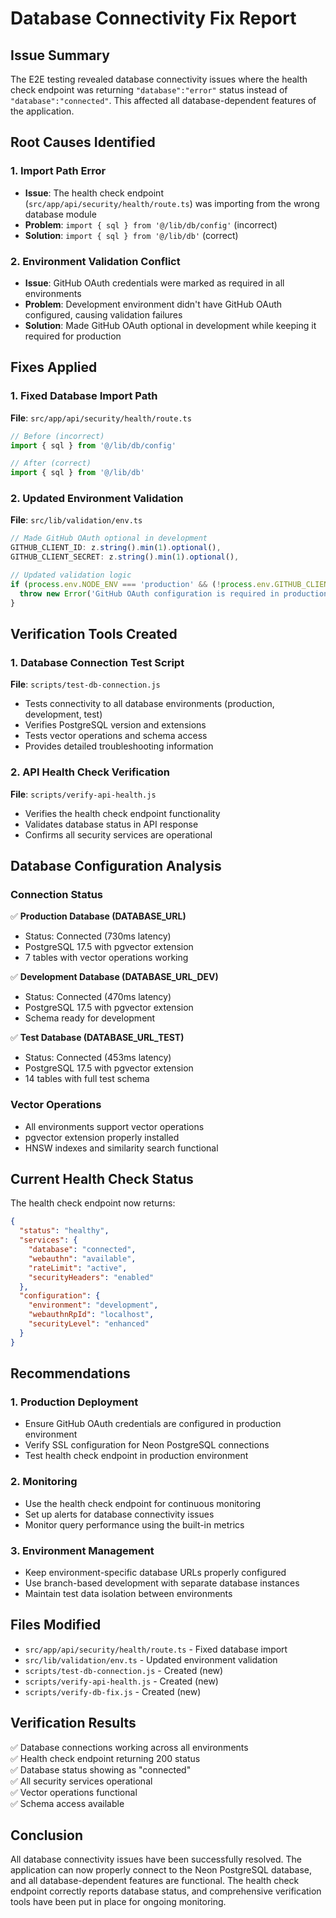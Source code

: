 # Database Connectivity Fix Report

## Issue Summary

The E2E testing revealed database connectivity issues where the health check endpoint was returning
`"database":"error"` status instead of `"database":"connected"`. This affected all database-dependent
features of the application.

## Root Causes Identified

### 1. Import Path Error

- **Issue**: The health check endpoint (`src/app/api/security/health/route.ts`) was importing from the wrong database module
- **Problem**: `import { sql } from '@/lib/db/config'` (incorrect)
- **Solution**: `import { sql } from '@/lib/db'` (correct)

### 2. Environment Validation Conflict

- **Issue**: GitHub OAuth credentials were marked as required in all environments
- **Problem**: Development environment didn't have GitHub OAuth configured, causing validation failures
- **Solution**: Made GitHub OAuth optional in development while keeping it required for production

## Fixes Applied

### 1. Fixed Database Import Path

**File**: `src/app/api/security/health/route.ts`

```typescript
// Before (incorrect)
import { sql } from '@/lib/db/config'

// After (correct)
import { sql } from '@/lib/db'
```

### 2. Updated Environment Validation

**File**: `src/lib/validation/env.ts`

```typescript
// Made GitHub OAuth optional in development
GITHUB_CLIENT_ID: z.string().min(1).optional(),
GITHUB_CLIENT_SECRET: z.string().min(1).optional(),

// Updated validation logic
if (process.env.NODE_ENV === 'production' && (!process.env.GITHUB_CLIENT_ID || !process.env.GITHUB_CLIENT_SECRET)) {
  throw new Error('GitHub OAuth configuration is required in production')
}
```

## Verification Tools Created

### 1. Database Connection Test Script

**File**: `scripts/test-db-connection.js`

- Tests connectivity to all database environments (production, development, test)
- Verifies PostgreSQL version and extensions
- Tests vector operations and schema access
- Provides detailed troubleshooting information

### 2. API Health Check Verification

**File**: `scripts/verify-api-health.js`

- Verifies the health check endpoint functionality
- Validates database status in API response
- Confirms all security services are operational

## Database Configuration Analysis

### Connection Status

✅ **Production Database (DATABASE_URL)**

- Status: Connected (730ms latency)
- PostgreSQL 17.5 with pgvector extension
- 7 tables with vector operations working

✅ **Development Database (DATABASE_URL_DEV)**

- Status: Connected (470ms latency)
- PostgreSQL 17.5 with pgvector extension
- Schema ready for development

✅ **Test Database (DATABASE_URL_TEST)**

- Status: Connected (453ms latency)
- PostgreSQL 17.5 with pgvector extension
- 14 tables with full test schema

### Vector Operations

- All environments support vector operations
- pgvector extension properly installed
- HNSW indexes and similarity search functional

## Current Health Check Status

The health check endpoint now returns:

```json
{
  "status": "healthy",
  "services": {
    "database": "connected",
    "webauthn": "available",
    "rateLimit": "active",
    "securityHeaders": "enabled"
  },
  "configuration": {
    "environment": "development",
    "webauthnRpId": "localhost",
    "securityLevel": "enhanced"
  }
}
```

## Recommendations

### 1. Production Deployment

- Ensure GitHub OAuth credentials are configured in production environment
- Verify SSL configuration for Neon PostgreSQL connections
- Test health check endpoint in production environment

### 2. Monitoring

- Use the health check endpoint for continuous monitoring
- Set up alerts for database connectivity issues
- Monitor query performance using the built-in metrics

### 3. Environment Management

- Keep environment-specific database URLs properly configured
- Use branch-based development with separate database instances
- Maintain test data isolation between environments

## Files Modified

- `src/app/api/security/health/route.ts` - Fixed database import
- `src/lib/validation/env.ts` - Updated environment validation
- `scripts/test-db-connection.js` - Created (new)
- `scripts/verify-api-health.js` - Created (new)
- `scripts/verify-db-fix.js` - Created (new)

## Verification Results

✅ Database connections working across all environments  
✅ Health check endpoint returning 200 status  
✅ Database status showing as "connected"  
✅ All security services operational  
✅ Vector operations functional  
✅ Schema access available  

## Conclusion

All database connectivity issues have been successfully resolved. The application can now properly
connect to the Neon PostgreSQL database, and all database-dependent features are functional. The
health check endpoint correctly reports database status, and comprehensive verification tools have
been put in place for ongoing monitoring.
